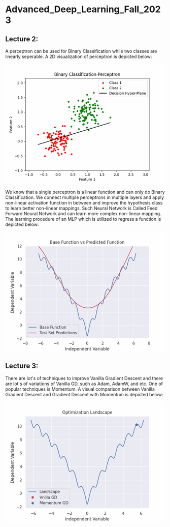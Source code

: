 # Advanced_Deep_Learning_Fall_2023
## Lecture 2:
A perceptron can be used for Binary Classification while two classes are linearly seperable. A 2D visualization of perceptron is depicted below:

![Alt Text](https://github.com/Ardawanism/Advanced_Deep_Learning_Fall_2023/blob/master/Asset/pix/perceptron.gif)

We know that a single perceptron is a linear function and can only do Binary Classification. We connect multiple perceptrons in multiple layers and apply non-linear activation function in between and improve the hypothesis class to learn better non-linear mappings. Such Neural Network is Called Feed Forward Neural Network and can learn more complex non-linear mapping. The learning procedure of an MLP which is utilized to regress a function is depicted below:

![Alt Text](https://github.com/Ardawanism/Advanced_Deep_Learning_Fall_2023/blob/master/Asset/pix/regression.gif)

## Lecture 3:
There are lot's of techniques to improve Vanilla Gradient Descent and there are lot's of variations of Vanilla GD, such as Adam, AdamW, and etc. One of popular techniques is Momentum. A visual comparison between Vanilla Gradient Descent and Gradient Descent with Momentum is depicted below:

![Alt Text](https://github.com/Ardawanism/Advanced_Deep_Learning_Fall_2023/blob/master/Asset/pix/optimization.gif)
